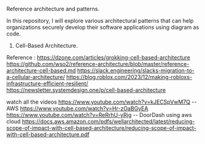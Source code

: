 Reference architecture and patterns. 

In this repository, I will explore various architectural patterns that can help organizations securely develop their software applications using diagram as code.


1. Cell-Based Architecture.

Reference : 
https://dzone.com/articles/grokking-cell-based-architecture
https://github.com/wso2/reference-architecture/blob/master/reference-architecture-cell-based.md
https://slack.engineering/slacks-migration-to-a-cellular-architecture/
https://blog.roblox.com/2023/12/making-robloxs-infrastructure-efficient-resilient/
https://newsletter.systemdesign.one/p/cell-based-architecture

watch all the videos
https://www.youtube.com/watch?v=kJECSpVwM7Q   --AWS
https://www.youtube.com/watch?v=Hr-zOaBGyEA
https://www.youtube.com/watch?v=ReRrhU-yRjg   -- DoorDash using aws cloud
https://docs.aws.amazon.com/pdfs/wellarchitected/latest/reducing-scope-of-impact-with-cell-based-architecture/reducing-scope-of-impact-with-cell-based-architecture.pdf
